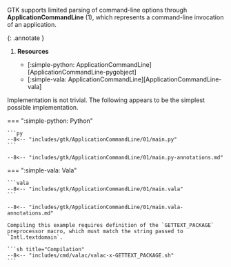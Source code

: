 GTK supports limited parsing of command-line options through **ApplicationCommandLine** (1), which represents a command-line invocation of an application.

{: .annotate }

1.  **Resources**

    -   [:simple-python: ApplicationCommandLine][ApplicationCommandLine-pygobject]
    -   [:simple-vala: ApplicationCommandLine][ApplicationCommandLine-vala]

Implementation is not trivial.
The following appears to be the simplest possible implementation.

=== ":simple-python: Python"

    ```py
    --8<-- "includes/gtk/ApplicationCommandLine/01/main.py"
    ```

    --8<-- "includes/gtk/ApplicationCommandLine/01/main.py-annotations.md"

=== ":simple-vala: Vala"

    ```vala
    --8<-- "includes/gtk/ApplicationCommandLine/01/main.vala"
    ```

    --8<-- "includes/gtk/ApplicationCommandLine/01/main.vala-annotations.md"

    Compiling this example requires definition of the `GETTEXT_PACKAGE` preprocessor macro, which must match the string passed to `Intl.textdomain`.

    ```sh title="Compilation"
    --8<-- "includes/cmd/valac/valac-x-GETTEXT_PACKAGE.sh"
    ```
